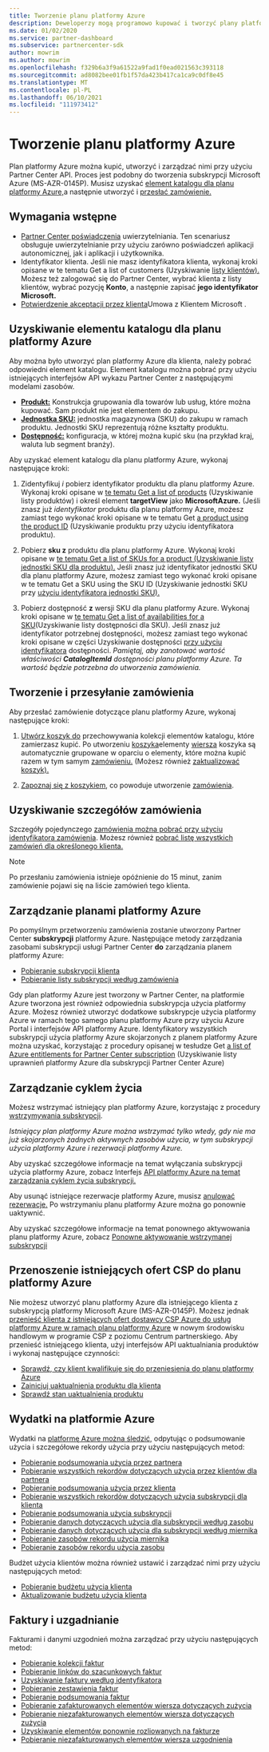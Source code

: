 ```yaml
---
title: Tworzenie planu platformy Azure
description: Deweloperzy mogą programowo kupować i tworzyć plany platformy Azure oraz zarządzać nimi przy użyciu Partner Center API.
ms.date: 01/02/2020
ms.service: partner-dashboard
ms.subservice: partnercenter-sdk
author: mowrim
ms.author: mowrim
ms.openlocfilehash: f329b6a3f9a61522a9fad1f0ead021563c393118
ms.sourcegitcommit: ad8082bee01fb1f57da423b417ca1ca9c0df8e45
ms.translationtype: MT
ms.contentlocale: pl-PL
ms.lasthandoff: 06/10/2021
ms.locfileid: "111973412"
---
```

# <a name="create-an-azure-plan"></a>Tworzenie planu platformy Azure

Plan platformy Azure można kupić, utworzyć i zarządzać nimi przy użyciu Partner Center API. Proces jest podobny do tworzenia subskrypcji Microsoft Azure (MS-AZR-0145P). Musisz uzyskać [element katalogu dla planu platformy Azure,](#get-the-catalog-item-for-azure-plan)a następnie utworzyć i [przesłać zamówienie.](#create-and-submit-an-order)

## <a name="prerequisites"></a>Wymagania wstępne

* [Partner Center poświadczenia](partner-center-authentication.md) uwierzytelniania. Ten scenariusz obsługuje uwierzytelnianie przy użyciu zarówno poświadczeń aplikacji autonomicznej, jak i aplikacji i użytkownika.
* Identyfikator klienta. Jeśli nie masz identyfikatora klienta, wykonaj kroki opisane w te tematu Get a list of customers (Uzyskiwanie [listy klientów).](get-a-list-of-customers.md) Możesz też zalogować się do Partner Center, wybrać klienta z listy klientów, wybrać pozycję **Konto**, a następnie zapisać **jego identyfikator Microsoft.**
* [Potwierdzenie akceptacji przez klienta](/partner-center/confirm-customer-agreement)Umowa z Klientem Microsoft .

## <a name="get-the-catalog-item-for-azure-plan"></a>Uzyskiwanie elementu katalogu dla planu platformy Azure

Aby można było utworzyć plan platformy Azure dla klienta, należy pobrać odpowiedni element katalogu. Element katalogu można pobrać przy użyciu istniejących interfejsów API wykazu Partner Center z następującymi modelami zasobów.

* **[Produkt:](product-resources.md#product)** Konstrukcja grupowania dla towarów lub usług, które można kupować. Sam produkt nie jest elementem do zakupu.
* **[Jednostka SKU:](product-resources.md#sku)** jednostka magazynowa (SKU) do zakupu w ramach produktu. Jednostki SKU reprezentują różne kształty produktu.
* **[Dostępność:](product-resources.md#availability)** konfiguracja, w której można kupić sku (na przykład kraj, waluta lub segment branży).

Aby uzyskać element katalogu dla planu platformy Azure, wykonaj następujące kroki:

1. Zidentyfikuj *i* pobierz identyfikator produktu dla planu platformy Azure. Wykonaj kroki opisane w [te tematu Get a list of products](get-a-list-of-products.md) (Uzyskiwanie listy produktów) i określ element **targetView** jako **MicrosoftAzure.** (Jeśli znasz już *identyfikator* produktu dla planu platformy Azure, możesz zamiast tego wykonać kroki opisane w te tematu Get [a product using the product ID](get-a-product-by-id.md) (Uzyskiwanie produktu przy użyciu identyfikatora produktu).

2. Pobierz **sku z** produktu dla planu platformy Azure. Wykonaj kroki opisane w [te tematu Get a list of SKUs for a product (Uzyskiwanie listy jednostki SKU dla produktu).](get-a-list-of-skus-for-a-product.md) Jeśli znasz już identyfikator jednostki SKU dla planu platformy Azure, możesz zamiast tego wykonać kroki opisane w te tematu Get a SKU using the SKU ID (Uzyskiwanie jednostki SKU przy [użyciu identyfikatora jednostki SKU).](get-a-sku-by-id.md)

3. Pobierz dostępność **z** wersji SKU dla planu platformy Azure. Wykonaj kroki opisane w [te tematu Get a list of availabilities for a SKU](get-a-list-of-availabilities-for-a-sku.md)(Uzyskiwanie listy dostępności dla SKU). Jeśli znasz już identyfikator potrzebnej dostępności, możesz zamiast tego wykonać kroki opisane w części Uzyskiwanie dostępności [przy użyciu identyfikatora](get-an-availability-by-id.md) dostępności. *Pamiętaj, aby zanotować wartość właściwości **CatalogItemId** dostępności planu platformy Azure. Ta wartość będzie potrzebna do utworzenia zamówienia.*

## <a name="create-and-submit-an-order"></a>Tworzenie i przesyłanie zamówienia

Aby przesłać zamówienie dotyczące planu platformy Azure, wykonaj następujące kroki:

1. [Utwórz koszyk do](create-a-cart.md) przechowywania kolekcji elementów katalogu, które zamierzasz kupić. Po utworzeniu [koszyka](cart-resources.md#cart)elementy [wiersza](cart-resources.md#cartlineitem) koszyka są automatycznie grupowane w oparciu o elementy, które można kupić razem w tym samym [zamówieniu.](order-resources.md#order) (Możesz również [zaktualizować koszyk).](update-a-cart.md)

2. [Zapoznaj się z koszykiem](checkout-a-cart.md), co powoduje utworzenie [zamówienia](order-resources.md#order).

## <a name="get-order-details"></a>Uzyskiwanie szczegółów zamówienia

Szczegóły pojedynczego [zamówienia można pobrać przy użyciu identyfikatora zamówienia](get-an-order-by-id.md). Możesz również [pobrać listę wszystkich zamówień dla określonego klienta.](get-all-of-a-customer-s-orders.md)

>[!NOTE]
>Po przesłaniu zamówienia istnieje opóźnienie do 15 minut, zanim zamówienie pojawi się na liście zamówień tego klienta.

## <a name="manage-azure-plans"></a>Zarządzanie planami platformy Azure

Po pomyślnym przetworzeniu zamówienia zostanie utworzony Partner Center **subskrypcji** platformy Azure. Następujące metody zarządzania zasobami subskrypcji usługi Partner Center **do** zarządzania planem platformy Azure:

* [Pobieranie subskrypcji klienta](get-all-of-a-customer-s-subscriptions.md)
* [Pobieranie listy subskrypcji według zamówienia](get-a-list-of-subscriptions-by-order.md)

Gdy plan platformy Azure jest tworzony w Partner Center, na platformie Azure tworzona jest również odpowiednia subskrypcja użycia platformy Azure. Możesz również utworzyć dodatkowe subskrypcje użycia platformy Azure w ramach tego samego planu platformy Azure przy użyciu Azure Portal i interfejsów API platformy Azure. Identyfikatory wszystkich subskrypcji użycia platformy Azure skojarzonych z planem platformy Azure można uzyskać, korzystając z procedury opisanej w tesłudze Get [a list of Azure entitlements for Partner Center subscription](get-a-list-of-azure-entitlements-for-subscription.md) (Uzyskiwanie listy uprawnień platformy Azure dla subskrypcji Partner Center Azure)

## <a name="lifecycle-management"></a>Zarządzanie cyklem życia

Możesz wstrzymać istniejący plan platformy Azure, korzystając z procedury [wstrzymywania subskrypcji](suspend-a-subscription.md).

*Istniejący plan platformy Azure można wstrzymać tylko wtedy, gdy nie ma już skojarzonych żadnych aktywnych zasobów użycia, w tym subskrypcji użycia platformy Azure i rezerwacji platformy Azure.*

Aby uzyskać szczegółowe informacje na temat wyłączania subskrypcji użycia platformy Azure, zobacz Interfejs [API platformy Azure na temat zarządzania cyklem życia subskrypcji.](/rest/api/resources/subscriptions)

Aby usunąć istniejące rezerwacje platformy Azure, musisz [anulować rezerwacje.](/partner-center/azure-reservations-manage#cancel-or-exchange-a-reservation)
Po wstrzymaniu planu platformy Azure można go ponownie uaktywnić.

Aby uzyskać szczegółowe informacje na temat ponownego aktywowania planu platformy Azure, zobacz [Ponowne aktywowanie wstrzymanej subskrypcji](reactivate-a-suspended-a-subscription.md)

## <a name="transition-existing-csp-offers-to-azure-plan"></a>Przenoszenie istniejących ofert CSP do planu platformy Azure

Nie możesz utworzyć planu platformy Azure dla istniejącego klienta z subskrypcją platformy Microsoft Azure (MS-AZR-0145P). Możesz jednak [przenieść klienta z istniejących ofert dostawcy CSP Azure do usług platformy Azure w ramach planu platformy Azure](/partner-center/azure-plan-transition) w nowym środowisku handlowym w programie CSP z poziomu Centrum partnerskiego. Aby przenieść istniejącego klienta, użyj interfejsów API uaktualniania produktów i wykonaj następujące czynności:

* [Sprawdź, czy klient kwalifikuje się do przeniesienia do planu platformy Azure](get-eligibility-for-product-upgrade.md)
* [Zainicjuj uaktualnienia produktu dla klienta](create-product-upgrade-entity.md)
* [Sprawdź stan uaktualnienia produktu](get-product-upgrade-status.md)

## <a name="azure-spending"></a>Wydatki na platformie Azure

Wydatki na [platformę Azure można śledzić,](azure-spending.md) odpytując o podsumowanie użycia i szczegółowe rekordy użycia przy użyciu następujących metod:

* [Pobieranie podsumowania użycia przez partnera](get-a-partner-usage-summary.md)
* [Pobieranie wszystkich rekordów dotyczących użycia przez klientów dla partnera](get-a-customer-s-usage-records.md)
* [Pobieranie podsumowania użycia przez klienta](get-a-customer-usage-summary.md)
* [Pobieranie wszystkich rekordów dotyczących użycia subskrypcji dla klienta](get-a-customer-subscription-s-usage-records.md)
* [Pobieranie podsumowania użycia subskrypcji](get-a-customer-subscription-usage-summary.md)
* [Pobieranie danych dotyczących użycia dla subskrypcji według zasobu](get-a-customer-subscription-resource-usage-records.md)
* [Pobieranie danych dotyczących użycia dla subskrypcji według miernika](get-a-customer-subscription-meter-usage-records.md)
* [Pobieranie zasobów rekordu użycia miernika](meter-usage-resources.md)
* [Pobieranie zasobów rekordu użycia zasobu](resource-usage-resources.md)

Budżet użycia klientów można również ustawić i zarządzać nimi przy użyciu następujących metod:

* [Pobieranie budżetu użycia klienta](get-a-customer-s-usage-spending-budget.md)
* [Aktualizowanie budżetu użycia klienta](update-a-customer-s-usage-spending-budget.md)

## <a name="invoice-and-reconciliation"></a>Faktury i uzgadnianie

Fakturami i danymi uzgodnień można zarządzać przy użyciu następujących metod:

* [Pobieranie kolekcji faktur](get-a-collection-of-invoices.md)
* [Pobieranie linków do szacunkowych faktur](get-invoice-estimate-links.md)
* [Uzyskiwanie faktury według identyfikatora](get-invoice-by-id.md)
* [Pobieranie zestawienia faktur](get-invoice-statement.md)
* [Pobieranie podsumowania faktur](get-invoice-summaries.md)
* [Pobieranie zafakturowanych elementów wiersza dotyczących zużycia](get-invoice-billed-consumption-lineitems.md)
* [Pobieranie niezafakturowanych elementów wiersza dotyczących zużycia](get-invoice-unbilled-consumption-lineitems.md)
* [Uzyskiwanie elementów ponownie rozliowanych na fakturze](get-invoiceline-items.md)
* [Pobieranie niezafakturowanych elementów wiersza uzgodnienia](get-invoice-unbilled-recon-lineitems.md)
